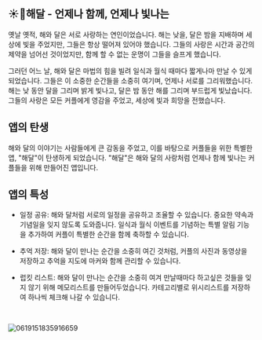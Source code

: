 ## ☀️🌙해달 - 언제나 함께, 언제나 빛나는

옛날 옛적, 해와 달은 서로 사랑하는 연인이었습니다. 해는 낮을, 달은 밤을 지배하며 세상에 빛을 주었지만, 그들은 항상 떨어져 있어야 했습니다. 그들의 사랑은 시간과 공간의 제약을 넘어선 것이었지만, 함께 할 수 없는 운명이 그들을 슬프게 했습니다.

그러던 어느 날, 해와 달은 마법의 힘을 빌려 일식과 월식 때마다 짧게나마 만날 수 있게 되었습니다. 그들은 이 소중한 순간들을 소중히 여기며, 언제나 서로를 그리워했습니다. 해는 낮 동안 달을 그리며 밝게 빛나고, 달은 밤 동안 해를 그리며 부드럽게 빛났습니다. 그들의 사랑은 모든 커플에게 영감을 주었고, 세상에 빛과 희망을 전했습니다.

## 앱의 탄생
해와 달의 이야기는 사람들에게 큰 감동을 주었고, 이를 바탕으로 커플들을 위한 특별한 앱, "해달"이 탄생하게 되었습니다. "해달"은 해와 달의 사랑처럼 언제나 함께 빛나는 커플들을 위해 만들어진 앱입니다.

## 앱의 특성

- 일정 공유:
해와 달처럼 서로의 일정을 공유하고 조율할 수 있습니다. 중요한 약속과 기념일을 잊지 않도록 도와줍니다.
일식과 월식 이벤트를 기념하는 특별 알림 기능을 추가하여 커플이 특별한 순간을 함께 축하할 수 있습니다.


- 추억 저장:
해와 달이 만나는 순간을 소중히 여긴 것처럼, 커플의 사진과 동영상을 저장하고 추억을 지도에 마커와 함께 관리할 수 있습니다.

- 럽킷 리스트:
해와 달이 만나는 순간을 소중히 여겨 만날때마다 하고싶은 것들을 잊지 않기 위해 메모리스트를 만들어두었습니다.
카테고리별로 위시리스트를 저장하여 하나씩 체크해 나갈 수 있습니다.

<br>

![0619151835916659](https://github.com/eastZoo/haedal/assets/67012957/18e8a29d-89d6-431b-b335-91a0ee83a6c2)
